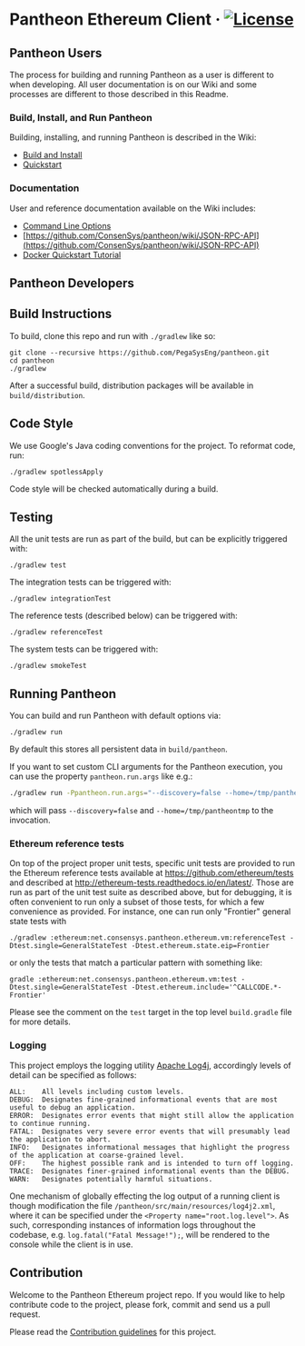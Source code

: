 # Pantheon Ethereum Client &middot; [![License](https://img.shields.io/badge/License-Apache%202.0-blue.svg)](https://github.com/ConsenSys/pantheon/blob/master/LICENSE)

## Pantheon Users

The process for building and running Pantheon as a user is different to when developing. All user documentation is on our Wiki and some processes are different to those described in this Readme. 

### Build, Install, and Run Pantheon

Building, installing, and running Pantheon is described in the Wiki:
* [Build and Install](https://github.com/ConsenSys/pantheon/wiki/Installation)
* [Quickstart](https://github.com/ConsenSys/pantheon/wiki/Quickstart)

### Documentation 

User and reference documentation available on the Wiki includes:
* [Command Line Options](https://github.com/ConsenSys/pantheon/wiki/Pantheon-CLI-Syntax)
* [https://github.com/ConsenSys/pantheon/wiki/JSON-RPC-API](https://github.com/ConsenSys/pantheon/wiki/JSON-RPC-API)
* [Docker Quickstart Tutorial](https://github.com/ConsenSys/pantheon/wiki/Docker-Quickstart)

## Pantheon Developers

## Build Instructions

To build, clone this repo and run with `./gradlew` like so:

```
git clone --recursive https://github.com/PegaSysEng/pantheon.git
cd pantheon
./gradlew
```

After a successful build, distribution packages will be available in `build/distribution`.

## Code Style

We use Google's Java coding conventions for the project. To reformat code, run: 

```
./gradlew spotlessApply
```

Code style will be checked automatically during a build.

## Testing

All the unit tests are run as part of the build, but can be explicitly triggered with:
```
./gradlew test
```
The integration tests can be triggered with:
```
./gradlew integrationTest
```

The reference tests (described below) can be triggered with:
```
./gradlew referenceTest
```
The system tests can be triggered with:
```
./gradlew smokeTest
```

## Running Pantheon

You can build and run Pantheon with default options via:

```
./gradlew run
```

By default this stores all persistent data in `build/pantheon`.

If you want to set custom CLI arguments for the Pantheon execution, you can use the property `pantheon.run.args` like e.g.:

```sh
./gradlew run -Ppantheon.run.args="--discovery=false --home=/tmp/pantheontmp"
```

which will pass `--discovery=false` and `--home=/tmp/pantheontmp` to the invocation.

### Ethereum reference tests

On top of the project proper unit tests, specific unit tests are provided to
run the Ethereum reference tests available at https://github.com/ethereum/tests
and described at http://ethereum-tests.readthedocs.io/en/latest/. Those are run
as part of the unit test suite as described above, but for debugging, it is
often convenient to run only a subset of those tests, for which a few convenience
as provided. For instance, one can run only "Frontier" general state tests with
```
./gradlew :ethereum:net.consensys.pantheon.ethereum.vm:referenceTest -Dtest.single=GeneralStateTest -Dtest.ethereum.state.eip=Frontier
```
or only the tests that match a particular pattern with something like:
```
gradle :ethereum:net.consensys.pantheon.ethereum.vm:test -Dtest.single=GeneralStateTest -Dtest.ethereum.include='^CALLCODE.*-Frontier'
```
Please see the comment on the `test` target in the top level `build.gradle`
file for more details.

### Logging

This project employs the logging utility [Apache Log4j](https://logging.apache.org/log4j/2.x/),
accordingly levels of detail can be specified as follows:

```
ALL:	All levels including custom levels.
DEBUG:	Designates fine-grained informational events that are most useful to debug an application.
ERROR:	Designates error events that might still allow the application to continue running.
FATAL:	Designates very severe error events that will presumably lead the application to abort.
INFO:	Designates informational messages that highlight the progress of the application at coarse-grained level.
OFF:	The highest possible rank and is intended to turn off logging.
TRACE:	Designates finer-grained informational events than the DEBUG.
WARN:	Designates potentially harmful situations.
```

One mechanism of globally effecting the log output of a running client is though modification the file
`/pantheon/src/main/resources/log4j2.xml`, where it can be specified under the `<Property name="root.log.level">`.
As such, corresponding instances of information logs throughout the codebase, e.g. `log.fatal("Fatal Message!");`,
will be rendered to the console while the client is in use.

## Contribution

Welcome to the Pantheon Ethereum project repo. If you would like to help contribute
code to the project, please fork, commit and send us a pull request. 

Please read the [Contribution guidelines](docs/CONTRIBUTORS.md) for this project.
